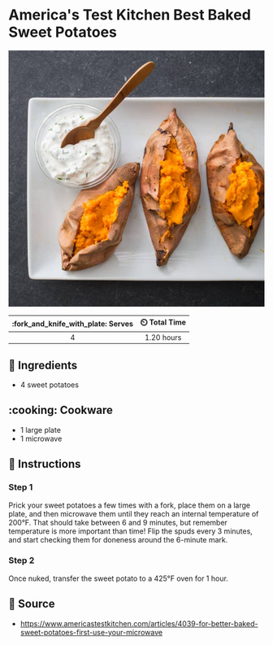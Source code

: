 # America's Test Kitchen Best Baked Sweet Potatoes

![America's Test Kitchen Best Baked Sweet Potatoes](../assets/images/america's-test-kitchen-best-baked-sweet-potatoes.jpg)

| :fork_and_knife_with_plate: Serves | :timer_clock: Total Time |
|:----------------------------------:|:-----------------------: |
| 4 | 1.20 hours |

## :salt: Ingredients

- 4 sweet potatoes

## :cooking: Cookware

- 1 large plate
- 1 microwave

## :pencil: Instructions

### Step 1

Prick your sweet potatoes a few times with a fork, place them on a large plate, and then microwave them until they reach
an internal temperature of 200°F. That should take between 6 and 9 minutes, but remember temperature is more important
than time! Flip the spuds every 3 minutes, and start checking them for doneness around the 6-minute mark.

### Step 2

Once nuked, transfer the sweet potato to a 425°F oven for 1 hour.

## :link: Source

- <https://www.americastestkitchen.com/articles/4039-for-better-baked-sweet-potatoes-first-use-your-microwave>
